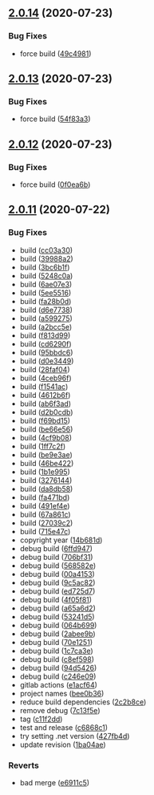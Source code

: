 ## [2.0.14](https://github.com/cdotyone/Core.Configuration/compare/v2.0.13...v2.0.14) (2020-07-23)


### Bug Fixes

* force build ([49c4981](https://github.com/cdotyone/Core.Configuration/commit/49c498165047b811fd1434fca4388a1e936fb9df))



## [2.0.13](https://github.com/cdotyone/Core.Configuration/compare/v2.0.12...v2.0.13) (2020-07-23)


### Bug Fixes

* force build ([54f83a3](https://github.com/cdotyone/Core.Configuration/commit/54f83a3216348ffb121e593df71d02a09c8bd95b))



## [2.0.12](https://github.com/cdotyone/Core.Configuration/compare/v2.0.11...v2.0.12) (2020-07-23)


### Bug Fixes

* force build ([0f0ea6b](https://github.com/cdotyone/Core.Configuration/commit/0f0ea6b2a3803f9573bb5cce116bebfeae2faa5b))



## [2.0.11](https://github.com/cdotyone/Core.Configuration/compare/e6911c5ff0b84fbd2335ada6b63d1363f09c61e5...v2.0.11) (2020-07-22)


### Bug Fixes

* build ([cc03a30](https://github.com/cdotyone/Core.Configuration/commit/cc03a300a4ccf2a58aba833aa18154177be01947))
* build ([39988a2](https://github.com/cdotyone/Core.Configuration/commit/39988a27cf581e2e538fda9d0b1e2ff9127f0700))
* build ([3bc6b1f](https://github.com/cdotyone/Core.Configuration/commit/3bc6b1f82d26a0994155baced9e29b52c9ef065a))
* build ([5248c0a](https://github.com/cdotyone/Core.Configuration/commit/5248c0aa200d817cd6d1c20dcc9e1ecd9f76c8b7))
* build ([6ae07e3](https://github.com/cdotyone/Core.Configuration/commit/6ae07e3ccd6833ef5af08516a6583a2b0998d6d2))
* build ([5ee5516](https://github.com/cdotyone/Core.Configuration/commit/5ee5516c11d1991c966b4350a78f5b6cfb86bf81))
* build ([fa28b0d](https://github.com/cdotyone/Core.Configuration/commit/fa28b0d664b9c206442025fafb6851923c618943))
* build ([d6e7738](https://github.com/cdotyone/Core.Configuration/commit/d6e773862cba2ba7b1bdd72c11cbf926ef137057))
* build ([a599275](https://github.com/cdotyone/Core.Configuration/commit/a599275e132a9f4888c5764c5738532eb92aebf6))
* build ([a2bcc5e](https://github.com/cdotyone/Core.Configuration/commit/a2bcc5e96a497a688a80dbca14e39e4f59b704f2))
* build ([f813d99](https://github.com/cdotyone/Core.Configuration/commit/f813d99e8fa84bde9384db363be7ff873b8b61f5))
* build ([cd6290f](https://github.com/cdotyone/Core.Configuration/commit/cd6290f1bd79349af0889292066c37c06d1a7221))
* build ([95bbdc6](https://github.com/cdotyone/Core.Configuration/commit/95bbdc630d4fe86769fffc2845d30c9ba208f281))
* build ([d0e3449](https://github.com/cdotyone/Core.Configuration/commit/d0e34494e47eb5019e672dc2b0f795136aaff00a))
* build ([28faf04](https://github.com/cdotyone/Core.Configuration/commit/28faf041e082c8d0b9017a5dac92fff3567d2175))
* build ([4ceb96f](https://github.com/cdotyone/Core.Configuration/commit/4ceb96fafc46656b8101e19ffd6fd63d8cfd757e))
* build ([f1541ac](https://github.com/cdotyone/Core.Configuration/commit/f1541ac51c2abd7f6374b3df40fa7616635c56d9))
* build ([4612b6f](https://github.com/cdotyone/Core.Configuration/commit/4612b6f8bab6249e33ba9b97d697d05219a10e9f))
* build ([ab6f3ad](https://github.com/cdotyone/Core.Configuration/commit/ab6f3adb0c695e204cb42332efa66a29bf3966ff))
* build ([d2b0cdb](https://github.com/cdotyone/Core.Configuration/commit/d2b0cdb0cee3718a13626118f2173215dfabcb25))
* build ([f69bd15](https://github.com/cdotyone/Core.Configuration/commit/f69bd1574ed3878cd38a2c3463d8c026ff173a10))
* build ([be66e56](https://github.com/cdotyone/Core.Configuration/commit/be66e566269fc4b09fb9588a4f162b7d8dd5733b))
* build ([4cf9b08](https://github.com/cdotyone/Core.Configuration/commit/4cf9b083854e0acd6fdfa2ba439e6dedbae5e2b9))
* build ([1ff7c2f](https://github.com/cdotyone/Core.Configuration/commit/1ff7c2fe8f76ec05a5dab449c6697656f5ba5ea0))
* build ([be9e3ae](https://github.com/cdotyone/Core.Configuration/commit/be9e3ae42594cab68b7f55857138106ace983991))
* build ([46be422](https://github.com/cdotyone/Core.Configuration/commit/46be422b84e2d1127207bad77c8924963a7c7874))
* build ([1b1e995](https://github.com/cdotyone/Core.Configuration/commit/1b1e995457d3f5b200ce804f067d99c5fd3fbf5c))
* build ([3276144](https://github.com/cdotyone/Core.Configuration/commit/327614458ea44986d00b8d82a2e6c3f98fe4c17c))
* build ([da8db58](https://github.com/cdotyone/Core.Configuration/commit/da8db584e8841622ac5c3bc2cb260f86e66dcd1e))
* build ([fa471bd](https://github.com/cdotyone/Core.Configuration/commit/fa471bdcf8e75fa1d2eba1d8bb119d5184062c61))
* build ([491ef4e](https://github.com/cdotyone/Core.Configuration/commit/491ef4e8e3413042b0c9f3573081b454e68aad3d))
* build ([67a861c](https://github.com/cdotyone/Core.Configuration/commit/67a861c100429782d7ee504e05d9589fc8e18a54))
* build ([27039c2](https://github.com/cdotyone/Core.Configuration/commit/27039c23335f4a2f19ebe6013c3d0c3d5cb1be32))
* build ([715e47c](https://github.com/cdotyone/Core.Configuration/commit/715e47c0744699ac4f2d2352e5d98276dcfbdda3))
* copyright year ([14b681d](https://github.com/cdotyone/Core.Configuration/commit/14b681dc496f79d29d96b030ea6b753c1e8ff252))
* debug build ([6ffd947](https://github.com/cdotyone/Core.Configuration/commit/6ffd94773fd5a9b10e523c5bdedd92649b500b01))
* debug build ([706bf31](https://github.com/cdotyone/Core.Configuration/commit/706bf31236f9696398b9a1494c5e5ea37727c476))
* debug build ([568582e](https://github.com/cdotyone/Core.Configuration/commit/568582ee3b3e2e984b66898a5dc86101a995529c))
* debug build ([00a4153](https://github.com/cdotyone/Core.Configuration/commit/00a41536ccafe58ccfddbc0afff27e4872f85de7))
* debug build ([9c5ac82](https://github.com/cdotyone/Core.Configuration/commit/9c5ac8245475e17c81e7542a563c616a8b71f6d0))
* debug build ([ed725d7](https://github.com/cdotyone/Core.Configuration/commit/ed725d7e4835a7c9dc9c1142e4b521759c1ec589))
* debug build ([4f05f81](https://github.com/cdotyone/Core.Configuration/commit/4f05f81ec47516b06abbaa308a0b7a521f1c47ae))
* debug build ([a65a6d2](https://github.com/cdotyone/Core.Configuration/commit/a65a6d22d8014f02903c4165d9cb5edf53fd714e))
* debug build ([53241d5](https://github.com/cdotyone/Core.Configuration/commit/53241d539b91c823da9902d3d2c6fa4ad55f8ec7))
* debug build ([064b699](https://github.com/cdotyone/Core.Configuration/commit/064b6997e175554db7117a4ce37d113cf7c95176))
* debug build ([2abee9b](https://github.com/cdotyone/Core.Configuration/commit/2abee9b69c55b3c929cc1b00f3d947bf102a39a5))
* debug build ([70e1251](https://github.com/cdotyone/Core.Configuration/commit/70e125125c0e01cb6652c6fe6059e9d7641cb52a))
* debug build ([1c7ca3e](https://github.com/cdotyone/Core.Configuration/commit/1c7ca3e5780117e64d60c65452ae8def54f92aec))
* debug build ([c8ef598](https://github.com/cdotyone/Core.Configuration/commit/c8ef5988ba17902a9b068d8d1ac0b08e0f761008))
* debug build ([94d5426](https://github.com/cdotyone/Core.Configuration/commit/94d54261abef22e1d7bc6e8ddac054bf8c24d047))
* debug build ([c246e09](https://github.com/cdotyone/Core.Configuration/commit/c246e095bb1c14b9b2cca57a0fdc4cf9fffee4c1))
* gitlab actions ([e1acf64](https://github.com/cdotyone/Core.Configuration/commit/e1acf645198132c3f7dd771a41a6cc0e99a21d0d))
* project names ([bee0b36](https://github.com/cdotyone/Core.Configuration/commit/bee0b36bd64049c60e185a4c4fb1922cc6423278))
* reduce build dependencies ([2c2b8ce](https://github.com/cdotyone/Core.Configuration/commit/2c2b8ce3d443df4deb2d1b9134ccc00547e4a9ed))
* remove debug ([7c13f5e](https://github.com/cdotyone/Core.Configuration/commit/7c13f5e1fce7df8773b5eee6e1db45efaf43ec4c))
* tag ([c11f2dd](https://github.com/cdotyone/Core.Configuration/commit/c11f2dd2a1f1e7831d3c93250e8e85ab0de4c9ca))
* test and release ([c6868c1](https://github.com/cdotyone/Core.Configuration/commit/c6868c1f9cd7a6fc41c2488d9c8ca4c3c6be4c65))
* try setting .net version ([427fb4d](https://github.com/cdotyone/Core.Configuration/commit/427fb4d882a1e267f1770b545b4fbaf3703c341f))
* update revision ([1ba04ae](https://github.com/cdotyone/Core.Configuration/commit/1ba04ae0721dfec34f0a76c17d93e2ee9476c76a))


### Reverts

* bad merge ([e6911c5](https://github.com/cdotyone/Core.Configuration/commit/e6911c5ff0b84fbd2335ada6b63d1363f09c61e5))



